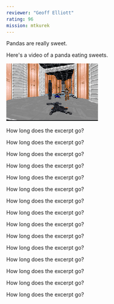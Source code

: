 ```yaml
---
reviewer: "Geoff Elliott"
rating: 96
mission: mtkurek
---
```


Pandas are really sweet.

Here's a video of a panda eating sweets.

![Bespin image](bespin.png "This is a caption")

How long does the excerpt go?

How long does the excerpt go?

How long does the excerpt go?

How long does the excerpt go?

How long does the excerpt go?

How long does the excerpt go?

How long does the excerpt go?

How long does the excerpt go?

How long does the excerpt go?

How long does the excerpt go?

How long does the excerpt go?

How long does the excerpt go?

How long does the excerpt go?

How long does the excerpt go?

How long does the excerpt go?